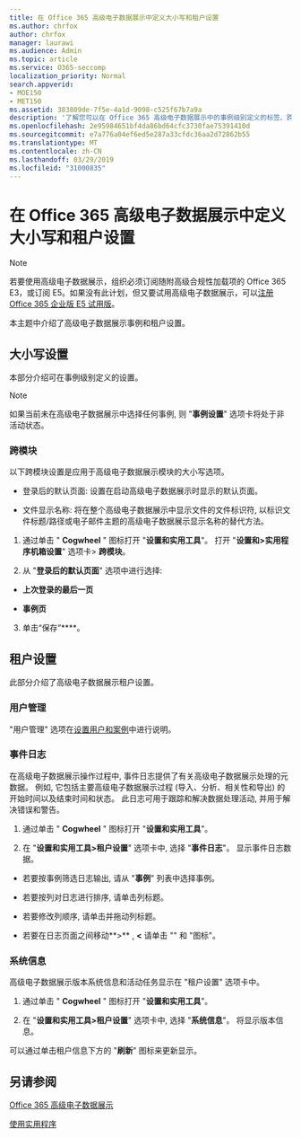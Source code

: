 ```yaml
---
title: 在 Office 365 高级电子数据展示中定义大小写和租户设置
ms.author: chrfox
author: chrfox
manager: laurawi
ms.audience: Admin
ms.topic: article
ms.service: O365-seccomp
localization_priority: Normal
search.appverid:
- MOE150
- MET150
ms.assetid: 383809de-7f5e-4a1d-9098-c525f67b7a9a
description: '了解您可以在 Office 365 高级电子数据展示中的事例级别定义的标签、跨模块和租户设置。  '
ms.openlocfilehash: 2e95984651bf4da86bd64cfc3730fae75391410d
ms.sourcegitcommit: e7a776a04ef6ed5e287a33cfdc36aa2d72862b55
ms.translationtype: MT
ms.contentlocale: zh-CN
ms.lasthandoff: 03/29/2019
ms.locfileid: "31000835"
---
```

# <a name="define-case-and-tenant-settings-in-office-365-advanced-ediscovery"></a>在 Office 365 高级电子数据展示中定义大小写和租户设置

> [!NOTE]
> 若要使用高级电子数据展示，组织必须订阅随附高级合规性加载项的 Office 365 E3，或订阅 E5。如果没有此计划，但又要试用高级电子数据展示，可以[注册 Office 365 企业版 E5 试用版](https://go.microsoft.com/fwlink/p/?LinkID=698279)。 
  
本主题中介绍了高级电子数据展示事例和租户设置。
  
## <a name="case-settings"></a>大小写设置

本部分介绍可在事例级别定义的设置。
  
> [!NOTE]
> 如果当前未在高级电子数据展示中选择任何事例, 则 "**事例设置**" 选项卡将处于非活动状态。 
  
### <a name="cross-module"></a>跨模块

以下跨模块设置是应用于高级电子数据展示模块的大小写选项。
  
- 登录后的默认页面: 设置在启动高级电子数据展示时显示的默认页面。
    
- 文件显示名称: 将在整个高级电子数据展示中显示文件的文件标识符, 以标识文件标题/路径或电子邮件主题的高级电子数据展示显示名称的替代方法。
    
1. 通过单击 " **Cogwheel** " 图标打开 "**设置和实用工具**"。 打开 "**设置和\>实用程序机箱设置**" 选项卡\> **跨模块**。 
    
2. 从 "**登录后的默认页面**" 选项中进行选择: 
    
  - **上次登录的最后一页**
    
  - **事例页**
    
3. 单击“保存”****。
    
## <a name="tenant-settings"></a>租户设置

此部分介绍了高级电子数据展示租户设置。
  
### <a name="user-administration"></a>用户管理

"用户管理" 选项在[设置用户和案例](set-up-users-and-cases-in-advanced-ediscovery.md)中进行说明。
  
### <a name="event-log"></a>事件日志

在高级电子数据展示操作过程中, 事件日志提供了有关高级电子数据展示处理的元数据。 例如, 它包括主要高级电子数据展示过程 (导入、分析、相关性和导出) 的开始时间以及结束时间和状态。 此日志可用于跟踪和解决数据处理活动, 并用于解决错误和警告。
  
1. 通过单击 " **Cogwheel** " 图标打开 "**设置和实用工具**"。 
    
2. 在 "**设置和实用工具\>租户设置**" 选项卡中, 选择 "**事件日志**"。 显示事件日志数据。
    
  - 若要按事例筛选日志输出, 请从 "**事例**" 列表中选择事例。 
    
  - 若要按列对日志进行排序, 请单击列标题。 
    
  - 若要修改列顺序, 请单击并拖动列标题。
    
  - 若要在日志页面之间移动**\>** , **\<** 请单击 "" 和 "图标"。 
    
### <a name="system-information"></a>系统信息

高级电子数据展示版本系统信息和活动任务显示在 "租户设置" 选项卡中。
  
1. 通过单击 " **Cogwheel** " 图标打开 "**设置和实用工具**"。 
    
2. 在 "**设置和实用工具\>租户设置**" 选项卡中, 选择 "**系统信息**"。 将显示版本信息。
    
可以通过单击租户信息下方的 "**刷新**" 图标来更新显示。 
  
## <a name="see-also"></a>另请参阅

[Office 365 高级电子数据展示](office-365-advanced-ediscovery.md)
  
[使用实用程序](use-advanced-ediscovery-utilities.md)

